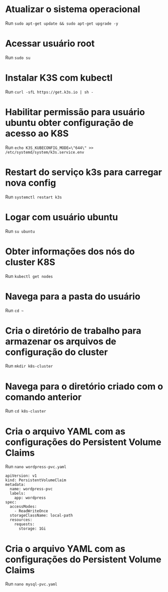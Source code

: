 
# Atualizar o sistema operacional
Run `sudo apt-get update && sudo apt-get upgrade -y`

# Acessar usuário root
Run `sudo su`

# Instalar K3S com kubectl
Run `curl -sfL https://get.k3s.io | sh -`

# Habilitar permissão para usuário ubuntu obter configuração de acesso ao K8S
Run `echo K3S_KUBECONFIG_MODE=\"644\" >> /etc/systemd/system/k3s.service.env`

# Restart do serviço k3s para carregar nova config
Run `systemctl restart k3s`

# Logar com usuário ubuntu
Run `su ubuntu`

# Obter informações dos nós do cluster K8S
Run `kubectl get nodes`

# Navega para a pasta do usuário
Run `cd ~`

# Cria o diretório de trabalho para armazenar os arquivos de configuração do cluster
Run `mkdir k8s-cluster`

# Navega para o diretório criado com o comando anterior
Run `cd k8s-cluster`

# Cria o arquivo YAML com as configurações do Persistent Volume Claims
Run `nano wordpress-pvc.yaml`

```
apiVersion: v1
kind: PersistentVolumeClaim
metadata:
  name: wordpress-pvc
  labels:
    app: wordpress
spec:
  accessModes:
    - ReadWriteOnce
  storageClassName: local-path
  resources:
    requests:
      storage: 1Gi

```

# Cria o arquivo YAML com as configurações do Persistent Volume Claims
Run `nano mysql-pvc.yaml`
